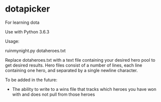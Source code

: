 # dotapicker
For learning dota

Use with Python 3.6.3

Usage:

ruinmynight.py dotaheroes.txt

Replace dotaheroes.txt with a text file containing your desired hero pool to
get desired results. Hero files consist of a number of lines, each line 
containing one hero, and separated by a single newline character.

To be added in the future:

- The ability to write to a wins file that tracks which heroes you have won 
  with and does not pull from those heroes
